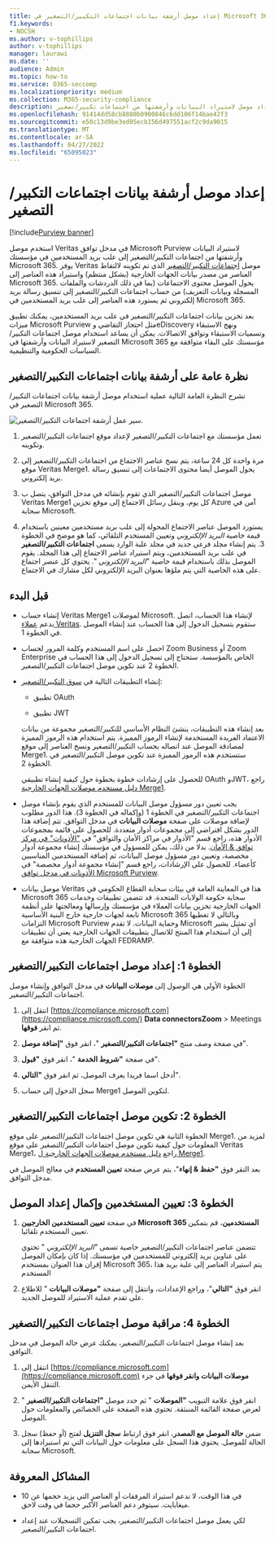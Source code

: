 ```yaml
---
title: إعداد موصل أرشفة بيانات اجتماعات التكبير/التصغير في Microsoft 365
f1.keywords:
- NOCSH
ms.author: v-tophillips
author: v-tophillips
manager: laurawi
ms.date: ''
audience: Admin
ms.topic: how-to
ms.service: O365-seccomp
ms.localizationpriority: medium
ms.collection: M365-security-compliance
description: يمكن للمسؤولين إعداد موصل لاستيراد البيانات وأرشفتها من اجتماعات تكبير/تصغير Veritas إلى Microsoft 365. يتيح لك ذلك أرشفة البيانات من مصادر بيانات الجهات الخارجية في Microsoft 365 حتى تتمكن من استخدام ميزات التوافق مثل الاحتجاز القانوني والبحث في المحتوى ونهج الاستبقاء لإدارة بيانات الجهات الخارجية لمؤسستك.
ms.openlocfilehash: 91414dd58cb8880b0900846c6dd106f14bae42f3
ms.sourcegitcommit: e50c13d9be3ed05ecb156d497551acf2c9da9015
ms.translationtype: MT
ms.contentlocale: ar-SA
ms.lasthandoff: 04/27/2022
ms.locfileid: "65095023"
---
```

# <a name="set-up-a-connector-to-archive-zoom-meetings-data"></a>إعداد موصل أرشفة بيانات اجتماعات التكبير/التصغير

[!include[Purview banner](../includes/purview-rebrand-banner.md)]

استخدم موصل Veritas في مدخل توافق Microsoft Purview لاستيراد البيانات وأرشفتها من اجتماعات التكبير/التصغير إلى علب بريد المستخدمين في مؤسستك Microsoft 365. يوفر Veritas موصل [اجتماعات التكبير/التصغير](https://globanet.com/zoom/) الذي تم تكوينه لالتقاط العناصر من مصدر بيانات الجهات الخارجية (بشكل منتظم) واستيراد هذه العناصر إلى Microsoft 365. يحول الموصل محتوى الاجتماعات (بما في ذلك الدردشات والملفات المسجلة وبيانات التعريف) من حساب اجتماعات التكبير/التصغير إلى تنسيق رسالة بريد إلكتروني ثم يستورد هذه العناصر إلى علب بريد المستخدمين في Microsoft 365.

بعد تخزين بيانات اجتماعات التكبير/التصغير في علب بريد المستخدمين، يمكنك تطبيق ميزات Microsoft Purview مثل احتجاز التقاضي وeDiscovery ونهج الاستبقاء وتسميات الاستبقاء وتوافق الاتصالات. يمكن أن يساعد استخدام موصل اجتماعات التكبير/التصغير لاستيراد البيانات وأرشفتها في Microsoft 365 مؤسستك على البقاء متوافقة مع السياسات الحكومية والتنظيمية.

## <a name="overview-of-archiving-zoom-meetings-data"></a>نظرة عامة على أرشفة بيانات اجتماعات التكبير/التصغير

تشرح النظرة العامة التالية عملية استخدام موصل أرشفة بيانات اجتماعات التكبير/التصغير في Microsoft 365.

![سير عمل أرشفة اجتماعات التكبير/التصغير.](../media/ZoomMeetingsConnectorWorkflow.png)

1. تعمل مؤسستك مع اجتماعات التكبير/التصغير لإعداد موقع اجتماعات التكبير/التصغير وتكوينه.

2. مرة واحدة كل 24 ساعة، يتم نسخ عناصر الاجتماع من اجتماعات التكبير/التصغير إلى موقع Veritas Merge1. يحول الموصل أيضا محتوى الاجتماعات إلى تنسيق رسالة بريد إلكتروني.

3. موصل اجتماعات التكبير/التصغير الذي تقوم بإنشائه في مدخل التوافق، يتصل ب Veritas Merge1 كل يوم، وينقل رسائل الاجتماع إلى موقع تخزين Azure آمن في سحابة Microsoft.

4. يستورد الموصل عناصر الاجتماع المحولة إلى علب بريد مستخدمين معينين باستخدام قيمة خاصية *البريد الإلكتروني* وتعيين المستخدم التلقائي، كما هو موضح في الخطوة 3. يتم إنشاء مجلد فرعي جديد في مجلد علبة الوارد يسمى **اجتماعات التكبير/التصغير** في علب بريد المستخدمين، ويتم استيراد عناصر الاجتماع إلى هذا المجلد. يقوم الموصل بذلك باستخدام قيمة خاصية *"البريد الإلكتروني* ". يحتوي كل عنصر اجتماع على هذه الخاصية التي يتم ملؤها بعنوان البريد الإلكتروني لكل مشارك في الاجتماع.

## <a name="before-you-begin"></a>قبل البدء

- إنشاء حساب Veritas Merge1 لموصلات Microsoft. لإنشاء هذا الحساب، اتصل بدعم [عملاء Veritas](https://globanet.com/ms-connectors-contact). ستقوم بتسجيل الدخول إلى هذا الحساب عند إنشاء الموصل في الخطوة 1.

- احصل على اسم المستخدم وكلمة المرور لحساب Zoom Business أو Zoom Enterprise الخاص بالمؤسسة. ستحتاج إلى تسجيل الدخول إلى هذا الحساب في الخطوة 2 عند تكوين موصل اجتماعات التكبير/التصغير.

- إنشاء التطبيقات التالية في [سوق التكبير/التصغير](https://marketplace.zoom.us):

  - تطبيق OAuth

  - تطبيق JWT

  بعد إنشاء هذه التطبيقات، ينشئ النظام الأساسي للتكبير/التصغير مجموعة من بيانات الاعتماد الفريدة المستخدمة لإنشاء الرموز المميزة. يتم استخدام هذه الرموز المميزة لمصادقة الموصل عند اتصاله بحساب التكبير/التصغير ونسخ العناصر إلى موقع Merge1. ستستخدم هذه الرموز المميزة عند تكوين موصل التكبير/التصغير في الخطوة 2.

  للحصول على إرشادات خطوة بخطوة حول كيفية إنشاء تطبيقي OAuth وJWT، راجع [دليل مستخدم موصلات الجهات الخارجية Merge1](https://docs.ms.merge1.globanetportal.com/Merge1%20Third-Party%20Connectors%20Zoom%20Meetings%20User%20Guide%20.pdf).

- يجب تعيين دور مسؤول موصل البيانات للمستخدم الذي يقوم بإنشاء موصل اجتماعات التكبير/التصغير في الخطوة 1 (وإكماله في الخطوة 3). هذا الدور مطلوب لإضافة موصلات على صفحة **موصلات البيانات** في مدخل التوافق. تتم إضافة هذا الدور بشكل افتراضي إلى مجموعات أدوار متعددة. للحصول على قائمة بمجموعات الأدوار هذه، راجع قسم "الأدوار في مراكز الأمان والتوافق" في ["الأذونات" في مركز توافق & الأمان](../security/office-365-security/permissions-in-the-security-and-compliance-center.md#roles-in-the-security--compliance-center). بدلا من ذلك، يمكن للمسؤول في مؤسستك إنشاء مجموعة أدوار مخصصة، وتعيين دور مسؤول موصل البيانات، ثم إضافة المستخدمين المناسبين كأعضاء. للحصول على الإرشادات، راجع قسم "إنشاء مجموعة أدوار مخصصة" في [الأذونات في مدخل توافق Microsoft Purview](microsoft-365-compliance-center-permissions.md#create-a-custom-role-group).

- موصل بيانات Veritas هذا في المعاينة العامة في بيئات سحابة القطاع الحكومي في Microsoft 365 سحابة حكومة الولايات المتحدة. قد تتضمن تطبيقات وخدمات الجهات الخارجية تخزين بيانات العملاء في مؤسستك وإرسالها ومعالجتها على أنظمة تابعة لجهات خارجية خارج البنية الأساسية Microsoft 365 وبالتالي لا تغطيها التزامات Microsoft Purview وحماية البيانات. لا تقدم Microsoft أي تمثيل يشير إلى أن استخدام هذا المنتج للاتصال بتطبيقات الجهات الخارجية يعني أن تطبيقات الجهات الخارجية هذه متوافقة مع FEDRAMP.

## <a name="step-1-set-up-the-zoom-meetings-connector"></a>الخطوة 1: إعداد موصل اجتماعات التكبير/التصغير

الخطوة الأولى هي الوصول إلى **موصلات البيانات** في مدخل التوافق وإنشاء موصل اجتماعات التكبير/التصغير.

1. انتقل إلى [https://compliance.microsoft.com](https://compliance.microsoft.com/) **Data connectorsZoom** >  Meetings ثم انقر **فوقها**.

2. في صفحة وصف منتج **"اجتماعات التكبير/التصغير** "، انقر فوق **"إضافة موصل**".

3. في صفحة **"شروط الخدمة** "، انقر فوق **"قبول**".

4. أدخل اسما فريدا يعرف الموصل، ثم انقر فوق **"التالي**".

5. سجل الدخول إلى حساب Merge1 لتكوين الموصل.

## <a name="step-2-configure-the-zoom-meetings-connector"></a>الخطوة 2: تكوين موصل اجتماعات التكبير/التصغير

الخطوة الثانية هي تكوين موصل اجتماعات التكبير/التصغير على موقع Merge1. لمزيد من المعلومات حول كيفية تكوين موصل اجتماعات التكبير/التصغير على موقع Veritas Merge1، راجع [دليل مستخدم موصلات الجهات الخارجية ل Merge1](https://docs.ms.merge1.globanetportal.com/Merge1%20Third-Party%20Connectors%20Zoom%20Meetings%20User%20Guide%20.pdf).

بعد النقر فوق **"حفظ & إنهاء**"، يتم عرض صفحة **تعيين المستخدم** في معالج الموصل في مدخل التوافق.

## <a name="step-3-map-users-and-complete-the-connector-setup"></a>الخطوة 3: تعيين المستخدمين وإكمال إعداد الموصل

1. في صفحة **تعيين المستخدمين الخارجيين Microsoft 365 المستخدمين**، قم بتمكين تعيين المستخدم تلقائيا.

   تتضمن عناصر اجتماعات التكبير/التصغير خاصية تسمى *"البريد الإلكتروني* " تحتوي على عناوين بريد إلكتروني للمستخدمين في مؤسستك. إذا كان بإمكان الموصل إقران هذا العنوان بمستخدم Microsoft 365، يتم استيراد العناصر إلى علبة بريد هذا المستخدم

2. انقر فوق **"التالي**"، وراجع الإعدادات، وانتقل إلى صفحة **"موصلات البيانات** " للاطلاع على تقدم عملية الاستيراد للموصل الجديد.

## <a name="step-4-monitor-the-zoom-meetings-connector"></a>الخطوة 4: مراقبة موصل اجتماعات التكبير/التصغير

بعد إنشاء موصل اجتماعات التكبير/التصغير، يمكنك عرض حالة الموصل في مدخل التوافق.

1. انتقل إلى [https://compliance.microsoft.com](https://compliance.microsoft.com) **موصلات البيانات وانقر فوقها** في جزء التنقل الأيمن.

2. انقر فوق علامة التبويب **"الموصلات** " ثم حدد موصل **"اجتماعات التكبير/التصغير** " لعرض صفحة القائمة المنبثقة. تحتوي هذه الصفحة على الخصائص والمعلومات حول الموصل.

3. ضمن **حالة الموصل مع المصدر**، انقر فوق ارتباط **سجل التنزيل** لفتح (أو حفظ) سجل الحالة للموصل. يحتوي هذا السجل على معلومات حول البيانات التي تم استيرادها إلى سحابة Microsoft.

## <a name="known-issues"></a>المشاكل المعروفة

- في هذا الوقت، لا ندعم استيراد المرفقات أو العناصر التي يزيد حجمها عن 10 ميغابايت. سيتوفر دعم العناصر الأكبر حجما في وقت لاحق.

- لكي يعمل موصل اجتماعات التكبير/التصغير، يجب تمكين التسجيلات عند إعداد اجتماعات التكبير/التصغير.